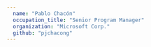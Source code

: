 ```yaml
---
  name: "Pablo Chacón"
  occupation_title: "Senior Program Manager"
  organization: "Microsoft Corp."
  github: "pjchacong"
---
```


